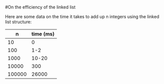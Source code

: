 #On the efficiency of the linked list

Here are some data on the time it takes to add up n integers using the linked
list structure:

| n      | time (ms) |
|--------|-----------|
| 10     | 0         |
| 100    | 1-2       |
| 1000   | 10-20     |
| 10000  | 300       |
| 100000 | 26000     |
